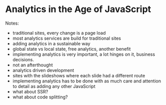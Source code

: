 # Analytics in the Age of JavaScript

Notes:
 - traditional sites, every change is a page load
 - most analytics services are build for traditional sites
 - adding analytics in a sustainable way
 - global state vs local state, free analytics, another benefit
 - implementing analytics is very important, a lot hinges on it, business
   decisions.
 - not an afterthought
 - analytics driven development
 - sites with the slideshows where each slide had a different route
 - implementing analytics has to be done with as much care and attention to
   detail as adding any other JavaScript
 - what about SSR?
 - what about code splitting?
